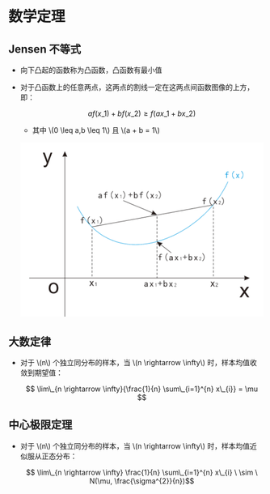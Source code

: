 <script type="text/javascript" src="http://cdn.mathjax.org/mathjax/latest/MathJax.js?config=default"></script>

# 数学定理

## Jensen 不等式

- 向下凸起的函数称为凸函数，凸函数有最小值

- 对于凸函数上的任意两点，这两点的割线一定在这两点间函数图像的上方，即：

	$$ a f(x\_{1}) + b f(x\_{2}) \geq f(a x\_{1} + b x\_{2}) $$
	
	- 其中 \\(0 \leq a,b \leq 1\\) 且 \\(a + b = 1\\)

	![img](images/convex.png)

## 大数定律

- 对于 \\(n\\) 个独立同分布的样本，当 \\(n \rightarrow \infty\\) 时，样本均值收敛到期望值：

	$$ \lim\_{n \rightarrow \infty}{\frac{1}{n} \sum\_{i=1}^{n} x\_{i}} = \mu $$

## 中心极限定理

- 对于 \\(n\\) 个独立同分布的样本，当 \\(n \rightarrow \infty\\) 时，样本均值近似服从正态分布：

	$$ \lim\_{n \rightarrow \infty} \frac{1}{n} \sum\_{i=1}^{n} x\_{i} \ \sim \ N(\mu, \frac{\sigma^{2}}{n})$$
